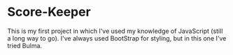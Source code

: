 # Score-Keeper

This is my first project in which I've used 
my knowledge of JavaScript (still a long way to go).
I've always used BootStrap for styling,
but in this one I've tried Bulma.
